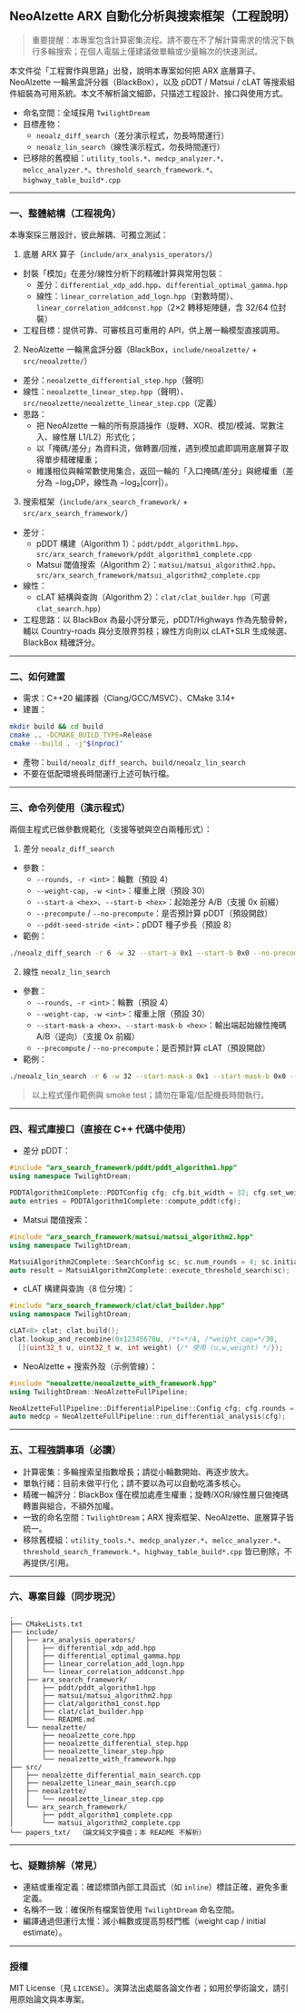 ## NeoAlzette ARX 自動化分析與搜索框架（工程說明）

> 重要提醒：本專案包含計算密集流程。請不要在不了解計算需求的情況下執行多輪搜索；在個人電腦上僅建議做單輪或少量輪次的快速測試。

本文件從「工程實作與思路」出發，說明本專案如何把 ARX 底層算子、NeoAlzette 一輪黑盒評分器（BlackBox），以及 pDDT / Matsui / cLAT 等搜索組件組裝為可用系統。本文不解析論文細節，只描述工程設計、接口與使用方式。

- 命名空間：全域採用 `TwilightDream`
- 目標產物：
  - `neoalz_diff_search`（差分演示程式，勿長時間運行）
  - `neoalz_lin_search`（線性演示程式，勿長時間運行）
- 已移除的舊模組：`utility_tools.*`、`medcp_analyzer.*`、`melcc_analyzer.*`、`threshold_search_framework.*`、`highway_table_build*.cpp`

---

### 一、整體結構（工程視角）

本專案採三層設計，彼此解耦、可獨立測試：

1) 底層 ARX 算子（`include/arx_analysis_operators/`）
- 封裝「模加」在差分/線性分析下的精確計算與常用包裝：
  - 差分：`differential_xdp_add.hpp`、`differential_optimal_gamma.hpp`
  - 線性：`linear_correlation_add_logn.hpp`（對數時間）、`linear_correlation_addconst.hpp`（2×2 轉移矩陣鏈，含 32/64 位封裝）
- 工程目標：提供可靠、可審核且可重用的 API，供上層一輪模型直接調用。

2) NeoAlzette 一輪黑盒評分器（BlackBox，`include/neoalzette/` + `src/neoalzette/`）
- 差分：`neoalzette_differential_step.hpp`（聲明）
- 線性：`neoalzette_linear_step.hpp`（聲明）、`src/neoalzette/neoalzette_linear_step.cpp`（定義）
- 思路：
  - 把 NeoAlzette 一輪的所有原語操作（旋轉、XOR、模加/模減、常數注入、線性層 L1/L2）形式化；
  - 以「掩碼/差分」為資料流，做轉置/回推，遇到模加處即調用底層算子取得單步精確權重；
  - 維護相位與輪常數使用集合，返回一輪的「入口掩碼/差分」與總權重（差分為 −log₂DP，線性為 −log₂|corr|）。

3) 搜索框架（`include/arx_search_framework/` + `src/arx_search_framework/`）
- 差分：
  - pDDT 構建（Algorithm 1）：`pddt/pddt_algorithm1.hpp`、`src/arx_search_framework/pddt_algorithm1_complete.cpp`
  - Matsui 閾值搜索（Algorithm 2）：`matsui/matsui_algorithm2.hpp`、`src/arx_search_framework/matsui_algorithm2_complete.cpp`
- 線性：
  - cLAT 結構與查詢（Algorithm 2）：`clat/clat_builder.hpp`（可選 `clat_search.hpp`）
- 工程思路：以 BlackBox 為最小評分單元，pDDT/Highways 作為先驗骨幹，輔以 Country-roads 與分支限界剪枝；線性方向則以 cLAT+SLR 生成候選、BlackBox 精確評分。

---

### 二、如何建置

- 需求：C++20 編譯器（Clang/GCC/MSVC）、CMake 3.14+
- 建置：
```bash
mkdir build && cd build
cmake .. -DCMAKE_BUILD_TYPE=Release
cmake --build . -j"$(nproc)"
```
- 產物：`build/neoalz_diff_search`、`build/neoalz_lin_search`
- 不要在低配環境長時間運行上述可執行檔。

---

### 三、命令列使用（演示程式）

兩個主程式已做參數規範化（支援等號與空白兩種形式）：

1) 差分 `neoalz_diff_search`
- 參數：
  - `--rounds, -r <int>`：輪數（預設 4）
  - `--weight-cap, -w <int>`：權重上限（預設 30）
  - `--start-a <hex>`、`--start-b <hex>`：起始差分 A/B（支援 0x 前綴）
  - `--precompute` / `--no-precompute`：是否預計算 pDDT（預設開啟）
  - `--pddt-seed-stride <int>`：pDDT 種子步長（預設 8）
- 範例：
```bash
./neoalz_diff_search -r 6 -w 32 --start-a 0x1 --start-b 0x0 --no-precompute --pddt-seed-stride 8
```

2) 線性 `neoalz_lin_search`
- 參數：
  - `--rounds, -r <int>`：輪數（預設 4）
  - `--weight-cap, -w <int>`：權重上限（預設 30）
  - `--start-mask-a <hex>`、`--start-mask-b <hex>`：輸出端起始線性掩碼 A/B（逆向）（支援 0x 前綴）
  - `--precompute` / `--no-precompute`：是否預計算 cLAT（預設開啟）
- 範例：
```bash
./neoalz_lin_search -r 6 -w 32 --start-mask-a 0x1 --start-mask-b 0x0 --precompute
```

> 以上程式僅作範例與 smoke test；請勿在筆電/低配機長時間執行。

---

### 四、程式庫接口（直接在 C++ 代碼中使用）

- 差分 pDDT：
```cpp
#include "arx_search_framework/pddt/pddt_algorithm1.hpp"
using namespace TwilightDream;

PDDTAlgorithm1Complete::PDDTConfig cfg; cfg.bit_width = 32; cfg.set_weight_threshold(7);
auto entries = PDDTAlgorithm1Complete::compute_pddt(cfg);
```
- Matsui 閾值搜索：
```cpp
#include "arx_search_framework/matsui/matsui_algorithm2.hpp"
using namespace TwilightDream;

MatsuiAlgorithm2Complete::SearchConfig sc; sc.num_rounds = 4; sc.initial_estimate = 1e-12;
auto result = MatsuiAlgorithm2Complete::execute_threshold_search(sc);
```
- cLAT 構建與查詢（8 位分塊）：
```cpp
#include "arx_search_framework/clat/clat_builder.hpp"
using namespace TwilightDream;

cLAT<8> clat; clat.build();
clat.lookup_and_recombine(0x12345678u, /*t=*/4, /*weight_cap=*/30,
  [](uint32_t u, uint32_t w, int weight) {/* 使用 (u,w,weight) */});
```
- NeoAlzette + 搜索外殼（示例管線）：
```cpp
#include "neoalzette/neoalzette_with_framework.hpp"
using TwilightDream::NeoAlzetteFullPipeline;

NeoAlzetteFullPipeline::DifferentialPipeline::Config cfg; cfg.rounds = 4;
auto medcp = NeoAlzetteFullPipeline::run_differential_analysis(cfg);
```

---

### 五、工程強調事項（必讀）

- 計算密集：多輪搜索呈指數增長；請從小輪數開始、再逐步放大。
- 單執行緒：目前未做平行化；請不要以為可以自動吃滿多核心。
- 精確一輪評分：BlackBox 僅在模加處產生權重；旋轉/XOR/線性層只做掩碼轉置與組合，不額外加權。
- 一致的命名空間：`TwilightDream`；ARX 搜索框架、NeoAlzette、底層算子皆統一。
- 移除舊模組：`utility_tools.*`、`medcp_analyzer.*`、`melcc_analyzer.*`、`threshold_search_framework.*`、`highway_table_build*.cpp` 皆已刪除，不再提供/引用。

---

### 六、專案目錄（同步現況）

```
.
├── CMakeLists.txt
├── include/
│   ├── arx_analysis_operators/
│   │   ├── differential_xdp_add.hpp
│   │   ├── differential_optimal_gamma.hpp
│   │   ├── linear_correlation_add_logn.hpp
│   │   └── linear_correlation_addconst.hpp
│   ├── arx_search_framework/
│   │   ├── pddt/pddt_algorithm1.hpp
│   │   ├── matsui/matsui_algorithm2.hpp
│   │   ├── clat/algorithm1_const.hpp
│   │   ├── clat/clat_builder.hpp
│   │   └── README.md
│   └── neoalzette/
│       ├── neoalzette_core.hpp
│       ├── neoalzette_differential_step.hpp
│       ├── neoalzette_linear_step.hpp
│       └── neoalzette_with_framework.hpp
├── src/
│   ├── neoalzette_differential_main_search.cpp
│   ├── neoalzette_linear_main_search.cpp
│   ├── neoalzette/
│   │   └── neoalzette_linear_step.cpp
│   └── arx_search_framework/
│       ├── pddt_algorithm1_complete.cpp
│       └── matsui_algorithm2_complete.cpp
└── papers_txt/  （論文純文字備查；本 README 不解析）
```

---

### 七、疑難排解（常見）

- 連結或重複定義：確認標頭內部工具函式（如 `inline`）標註正確，避免多重定義。
- 名稱不一致：確保所有檔案皆使用 `TwilightDream` 命名空間。
- 編譯通過但運行太慢：減小輪數或提高剪枝門檻（weight cap / initial estimate）。

---

### 授權

MIT License（見 `LICENSE`）。演算法出處屬各論文作者；如用於學術論文，請引用原始論文與本專案。
